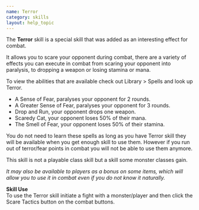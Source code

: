 ```yaml
---
name: Terror
category: skills
layout: help_topic
---
```

The **Terror** skill is a special skill that was added as an interesting effect for combat.

It allows you to scare your opponent during combat, there are a variety of effects you can execute in combat from scaring your opponent into paralysis, to dropping a weapon or losing stamina or mana.

To view the abilities that are available check out Library > Spells and look up Terror.

*   A Sense of Fear, paralyses your opponent for 2 rounds.
*   A Greater Sense of Fear, paralyses your opponent for 3 rounds.
*   Drop and Run, your opponent drops one weapon.
*   Scaredy Cat, your opponent loses 50% of their mana.
*   The Smell of Fear, your opponent loses 50% of their stamina.

You do not need to learn these spells as long as you have Terror skill they will be available when you get enough skill to use them. However if you run out of terror/fear points in combat you will not be able to use them anymore.

This skill is not a playable class skill but a skill some monster classes gain.

_It may also be available to players as a bonus on some items, which will allow you to use it in combat even if you do not know it naturally._

**Skill Use**  
To use the Terror skill initiate a fight with a monster/player and then click the Scare Tactics button on the combat buttons.